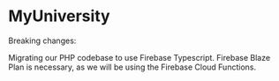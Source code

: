 # MyUniversity
Breaking changes:

Migrating our PHP codebase to use Firebase Typescript.
Firebase Blaze Plan is necessary, as we will be using the Firebase Cloud Functions.
